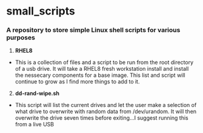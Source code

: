 # small_scripts
### A repository to store simple Linux shell scripts for various purposes

1. **RHEL8** 
  - This is a collection of files and a script to be run from the root directory of a usb drive. It will take a RHEL8 fresh workstation install and install the nessecary components for a base image. This list and script will continue to grow as I find more things to add to it. 

2. **dd-rand-wipe.sh**
  - This script will list the current drives and let the user make a selection of what drive to overwrite with random data from /dev/urandom. It will then overwrite the drive seven times before exiting...I suggest running this from a live USB 
